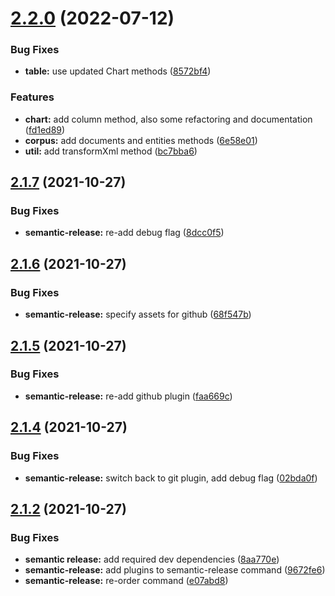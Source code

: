 # [2.2.0](https://github.com/voyanttools/voyantjs/compare/v2.1.7...v2.2.0) (2022-07-12)


### Bug Fixes

* **table:** use updated Chart methods ([8572bf4](https://github.com/voyanttools/voyantjs/commit/8572bf4dae7768724d979fa9b083278961a93cc5))


### Features

* **chart:** add column method, also some refactoring and documentation ([fd1ed89](https://github.com/voyanttools/voyantjs/commit/fd1ed89c562b43634f544a7b6a62edffb8938742))
* **corpus:** add documents and entities methods ([6e58e01](https://github.com/voyanttools/voyantjs/commit/6e58e017b42fe3a56849557187d6c9ea69253331))
* **util:** add transformXml method ([bc7bba6](https://github.com/voyanttools/voyantjs/commit/bc7bba6678e429f8edbdcebcda6315dcf9793819))

## [2.1.7](https://github.com/voyanttools/voyantjs/compare/v2.1.6...v2.1.7) (2021-10-27)


### Bug Fixes

* **semantic-release:** re-add debug flag ([8dcc0f5](https://github.com/voyanttools/voyantjs/commit/8dcc0f5f437ebc002b3a88b91893c5a6039ccd45))

## [2.1.6](https://github.com/voyanttools/voyantjs/compare/v2.1.5...v2.1.6) (2021-10-27)


### Bug Fixes

* **semantic-release:** specify assets for github ([68f547b](https://github.com/voyanttools/voyantjs/commit/68f547b550220a9c3a9a0299647e325cfeb30324))

## [2.1.5](https://github.com/voyanttools/voyantjs/compare/v2.1.4...v2.1.5) (2021-10-27)


### Bug Fixes

* **semantic-release:** re-add github plugin ([faa669c](https://github.com/voyanttools/voyantjs/commit/faa669c46393178254e5d1257578edba4f923348))

## [2.1.4](https://github.com/voyanttools/voyantjs/compare/v2.1.3...v2.1.4) (2021-10-27)


### Bug Fixes

* **semantic-release:** switch back to git plugin, add debug flag ([02bda0f](https://github.com/voyanttools/voyantjs/commit/02bda0ffb7b28c3647e3df4b6d1e21811d674212))

## [2.1.2](https://github.com/voyanttools/voyantjs/compare/v2.1.1...v2.1.2) (2021-10-27)


### Bug Fixes

* **semantic release:** add required dev dependencies ([8aa770e](https://github.com/voyanttools/voyantjs/commit/8aa770e3a872cb6a85516194d339fe0184b785f6))
* **semantic-release:** add plugins to semantic-release command ([9672fe6](https://github.com/voyanttools/voyantjs/commit/9672fe63800f5d9a14deecc3551cdbaf624b0a3c))
* **semantic-release:** re-order command ([e07abd8](https://github.com/voyanttools/voyantjs/commit/e07abd8ddc9a308908093999f6e67ccd36e6f67e))
